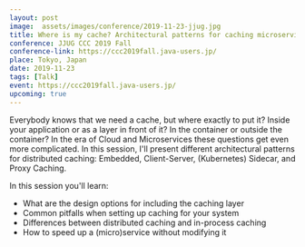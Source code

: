 ```yaml
---
layout: post
image:  assets/images/conference/2019-11-23-jjug.jpg
title: Where is my cache? Architectural patterns for caching microservices by example
conference: JJUG CCC 2019 Fall
conference-link: https://ccc2019fall.java-users.jp/
place: Tokyo, Japan
date: 2019-11-23
tags: [Talk]
event: https://ccc2019fall.java-users.jp/
upcoming: true
---
```


Everybody knows that we need a cache, but where exactly to put it? Inside your application or as a layer in front of it? In the container or outside the container? In the era of Cloud and Microservices these questions get even more complicated. In this session, I'll present different architectural patterns for distributed caching: Embedded, Client-Server, (Kubernetes) Sidecar, and Proxy Caching.

In this session you'll learn:
- What are the design options for including the caching layer
- Common pitfalls when setting up caching for your system
- Differences between distributed caching and in-process caching
- How to speed up a (micro)service without modifying it